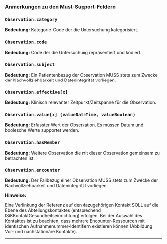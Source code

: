 ### Anmerkungen zu den Must-Support-Feldern

### `Observation.category`
**Bedeutung:** Kategorie-Code der die Untersuchung kategorisiert.

### `Observation.code`
**Bedeutung:** Code der die Untersuchung repräsentiert und kodiert.

### `Observation.subject`
**Bedeutung:** Ein Patientenbezug der Observation MUSS stets zum Zwecke der Nachvollziehbarkeit und Datenintegrität vorliegen. 

### `Observation.effective[x]`
**Bedeutung:** Klinisch relevanter Zeitpunkt/Zeitspanne für die Observation.

### `Observation.value[x] (valueDateTime, valueBoolean)`
**Bedeutung:** Erfasster Wert der Observation. Es müssen Datum und boolesche Werte supportet werden. 

### `Observation.hasMember`
**Bedeutung:** Weitere Observation die mit dieser Observation gemeinsam zu betrachten ist. 

### `Observation.encounter`
**Bedeutung:** Der Fallbezug einer Observation MUSS stets zum Zwecke der Nachvollziehbarkeit und Datenintegrität vorliegen.

**Hinweise:**

Eine Verlinkung der Referenz auf den dazugehörigen Kontakt SOLL auf die Ebene des Abteilungskontaktes (entsprechend ISiKKontaktGesundheitseinrichtung) erfolgen.
Bei der Auswahl des Kontaktes ist zu beachten, dass mehrere Encounter-Ressourcen mit identischen Aufnahmenummer-Identifiern existieren können (Abbildung Vor- und nachstationäre Kontakte).

---
